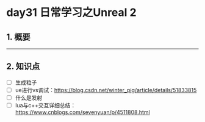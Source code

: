 # day31 日常学习之Unreal 2

## 1. 概要



---

## 2. 知识点

- [ ] 生成粒子
- [ ] ue进行vs调试：https://blog.csdn.net/winter_pig/article/details/51833815
- [ ] 什么是发射
- [ ] lua与c++交互详细总结： https://www.cnblogs.com/sevenyuan/p/4511808.html